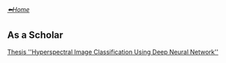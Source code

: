 
###### [:arrow_left:Home](https://amanlikeair.github.io/Charles_SHI_Blog/)
## As a Scholar

[Thesis ''Hyperspectral Image Classification Using Deep Neural Network''](https://github.com/amanlikeair/Charles_SHI_Blog/blob/main/Posts/Thesis.md)

